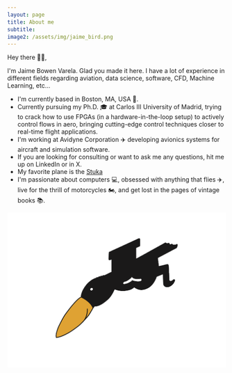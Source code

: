 ```yaml
---
layout: page
title: About me
subtitle: 
image2: /assets/img/jaime_bird.png
---
```

Hey there 👋🏻,

I'm Jaime Bowen Varela. Glad you made it here. 
I have a lot of experience in different fields regarding aviation, data science, software, CFD, Machine Learning, etc...

- I'm currently based in Boston, MA, USA 📍.
- Currently pursuing my Ph.D. 🎓 at Carlos III University of Madrid, trying to crack how to use FPGAs (in a hardware-in-the-loop setup) to actively control flows in aero, bringing cutting-edge control techniques closer to real-time flight applications.
- I'm working at Avidyne Corporation ✈️ developing avionics systems for aircraft and simulation software.
- If you are looking for consulting or want to ask me any questions, hit me up on LinkedIn or in X.
- My favorite plane is the [Stuka](https://en.wikipedia.org/wiki/Junkers_Ju_87)
- I'm passionate about computers 💻, obsessed with anything that flies ✈️, live for the thrill of motorcycles 🏍️, and get lost in the pages of vintage books 📚.

![Jaime Bowen Varela](/assets/img/jaime_bird.png)



